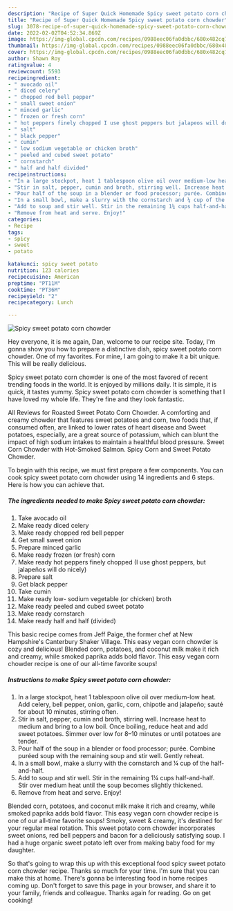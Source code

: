 ```yaml
---
description: "Recipe of Super Quick Homemade Spicy sweet potato corn chowder"
title: "Recipe of Super Quick Homemade Spicy sweet potato corn chowder"
slug: 3078-recipe-of-super-quick-homemade-spicy-sweet-potato-corn-chowder
date: 2022-02-02T04:52:34.869Z
image: https://img-global.cpcdn.com/recipes/0988eec06fa0dbbc/680x482cq70/spicy-sweet-potato-corn-chowder-recipe-main-photo.jpg
thumbnail: https://img-global.cpcdn.com/recipes/0988eec06fa0dbbc/680x482cq70/spicy-sweet-potato-corn-chowder-recipe-main-photo.jpg
cover: https://img-global.cpcdn.com/recipes/0988eec06fa0dbbc/680x482cq70/spicy-sweet-potato-corn-chowder-recipe-main-photo.jpg
author: Shawn Roy
ratingvalue: 4
reviewcount: 5593
recipeingredient:
- " avocado oil"
- " diced celery"
- " chopped red bell pepper"
- " small sweet onion"
- " minced garlic"
- " frozen or fresh corn"
- " hot peppers finely chopped I use ghost peppers but jalapeos will do nicely"
- " salt"
- " black pepper"
- " cumin"
- " low sodium vegetable or chicken broth"
- " peeled and cubed sweet potato"
- " cornstarch"
- " half and half divided"
recipeinstructions:
- "In a large stockpot, heat 1 tablespoon olive oil over medium-low heat. Add celery, bell pepper, onion, garlic, corn, chipotle and jalapeño; sauté for about 10 minutes, stirring often."
- "Stir in salt, pepper, cumin and broth, stirring well. Increase heat to medium and bring to a low boil. Once boiling, reduce heat and add sweet potatoes. Simmer over low for 8–10 minutes or until potatoes are tender."
- "Pour half of the soup in a blender or food processor; purée. Combine puréed soup with the remaining soup and stir well. Gently reheat."
- "In a small bowl, make a slurry with the cornstarch and ¼ cup of the half-and-half."
- "Add to soup and stir well. Stir in the remaining 1¼ cups half-and-half. Stir over medium heat until the soup becomes slightly thickened."
- "Remove from heat and serve. Enjoy!"
categories:
- Recipe
tags:
- spicy
- sweet
- potato

katakunci: spicy sweet potato 
nutrition: 123 calories
recipecuisine: American
preptime: "PT11M"
cooktime: "PT36M"
recipeyield: "2"
recipecategory: Lunch

---
```



![Spicy sweet potato corn chowder](https://img-global.cpcdn.com/recipes/0988eec06fa0dbbc/680x482cq70/spicy-sweet-potato-corn-chowder-recipe-main-photo.jpg)

Hey everyone, it is me again, Dan, welcome to our recipe site. Today, I'm gonna show you how to prepare a distinctive dish, spicy sweet potato corn chowder. One of my favorites. For mine, I am going to make it a bit unique. This will be really delicious.

Spicy sweet potato corn chowder is one of the most favored of recent trending foods in the world. It is enjoyed by millions daily. It is simple, it is quick, it tastes yummy. Spicy sweet potato corn chowder is something that I have loved my whole life. They're fine and they look fantastic.

All Reviews for Roasted Sweet Potato Corn Chowder. A comforting and creamy chowder that features sweet potatoes and corn, two foods that, if consumed often, are linked to lower rates of heart disease and Sweet potatoes, especially, are a great source of potassium, which can blunt the impact of high sodium intakes to maintain a healthful blood pressure. Sweet Corn Chowder with Hot-Smoked Salmon. Spicy Corn and Sweet Potato Chowder.


To begin with this recipe, we must first prepare a few components. You can cook spicy sweet potato corn chowder using 14 ingredients and 6 steps. Here is how you can achieve that.

<!--inarticleads1-->

##### The ingredients needed to make Spicy sweet potato corn chowder:

1. Take  avocado oil
1. Make ready  diced celery
1. Make ready  chopped red bell pepper
1. Get  small sweet onion
1. Prepare  minced garlic
1. Make ready  frozen (or fresh) corn
1. Make ready  hot peppers finely chopped (I use ghost peppers, but jalapeños will do nicely)
1. Prepare  salt
1. Get  black pepper
1. Take  cumin
1. Make ready  low- sodium vegetable (or chicken) broth
1. Make ready  peeled and cubed sweet potato
1. Make ready  cornstarch
1. Make ready  half and half (divided)


This basic recipe comes from Jeff Paige, the former chef at New Hampshire&#39;s Canterbury Shaker Village. This easy vegan corn chowder is cozy and delicious! Blended corn, potatoes, and coconut milk make it rich and creamy, while smoked paprika adds bold flavor. This easy vegan corn chowder recipe is one of our all-time favorite soups! 

<!--inarticleads2-->

##### Instructions to make Spicy sweet potato corn chowder:

1. In a large stockpot, heat 1 tablespoon olive oil over medium-low heat. Add celery, bell pepper, onion, garlic, corn, chipotle and jalapeño; sauté for about 10 minutes, stirring often.
1. Stir in salt, pepper, cumin and broth, stirring well. Increase heat to medium and bring to a low boil. Once boiling, reduce heat and add sweet potatoes. Simmer over low for 8–10 minutes or until potatoes are tender.
1. Pour half of the soup in a blender or food processor; purée. Combine puréed soup with the remaining soup and stir well. Gently reheat.
1. In a small bowl, make a slurry with the cornstarch and ¼ cup of the half-and-half.
1. Add to soup and stir well. Stir in the remaining 1¼ cups half-and-half. Stir over medium heat until the soup becomes slightly thickened.
1. Remove from heat and serve. Enjoy!


Blended corn, potatoes, and coconut milk make it rich and creamy, while smoked paprika adds bold flavor. This easy vegan corn chowder recipe is one of our all-time favorite soups! Smoky, sweet &amp; creamy, it&#39;s destined for your regular meal rotation. This sweet potato corn chowder incorporates sweet onions, red bell peppers and bacon for a deliciously satisfying soup. I had a huge organic sweet potato left over from making baby food for my daughter. 

So that's going to wrap this up with this exceptional food spicy sweet potato corn chowder recipe. Thanks so much for your time. I'm sure that you can make this at home. There's gonna be interesting food in home recipes coming up. Don't forget to save this page in your browser, and share it to your family, friends and colleague. Thanks again for reading. Go on get cooking!

